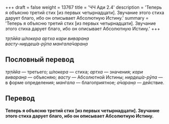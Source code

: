 +++
draft = false
weight = 13767
title = 'ЧЧ Ади 2.4'
description = 'Теперь я объясню третий стих [из первых четырнадцати]. Звучание этого стиха дарует благо, ибо он описывает Абсолютную Истину.'
summary = 'Теперь я объясню третий стих [из первых четырнадцати]. Звучание этого стиха дарует благо, ибо он описывает Абсолютную Истину.'
+++

_тр̣тӣйа ш́локера артха кари виваран̣а  
васту-нирдеш́а-рӯпа ман̇гала̄чаран̣а_

## Пословный перевод

_тр̣тӣйа_ — третьего; _ш́локера_ — стиха; _артха_ — значения; _кари_ _виваран̣а_ — объясняю; _васту_ — Абсолютной Истины; _нирдеш́а_\-_рӯпа_ — в форме определения; _ман̇гала_ — благоприятное; _а̄чаран̣а_ — действие.

## Перевод

**Теперь я объясню третий стих \[из первых четырнадцати\]. Звучание этого стиха дарует благо, ибо он описывает Абсолютную Истину.**
